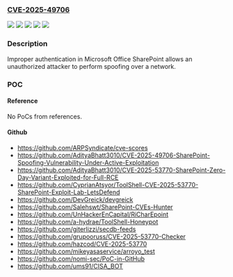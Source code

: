 ### [CVE-2025-49706](https://cve.mitre.org/cgi-bin/cvename.cgi?name=CVE-2025-49706)
![](https://img.shields.io/static/v1?label=Product&message=Microsoft%20SharePoint%20Enterprise%20Server%202016&color=blue)
![](https://img.shields.io/static/v1?label=Product&message=Microsoft%20SharePoint%20Server%202019&color=blue)
![](https://img.shields.io/static/v1?label=Product&message=Microsoft%20SharePoint%20Server%20Subscription%20Edition&color=blue)
![](https://img.shields.io/static/v1?label=Version&message=16.0.0%20&color=brightgreen)
![](https://img.shields.io/static/v1?label=Vulnerability&message=CWE-287%3A%20Improper%20Authentication&color=brightgreen)

### Description

Improper authentication in Microsoft Office SharePoint allows an unauthorized attacker to perform spoofing over a network.

### POC

#### Reference
No PoCs from references.

#### Github
- https://github.com/ARPSyndicate/cve-scores
- https://github.com/AdityaBhatt3010/CVE-2025-49706-SharePoint-Spoofing-Vulnerability-Under-Active-Exploitation
- https://github.com/AdityaBhatt3010/CVE-2025-53770-SharePoint-Zero-Day-Variant-Exploited-for-Full-RCE
- https://github.com/CyprianAtsyor/ToolShell-CVE-2025-53770-SharePoint-Exploit-Lab-LetsDefend
- https://github.com/DevGreick/devgreick
- https://github.com/Salehswt/SharePoint-CVEs-Hunter
- https://github.com/UnHackerEnCapital/RiCharEpoint
- https://github.com/a-hydrae/ToolShell-Honeypot
- https://github.com/giterlizzi/secdb-feeds
- https://github.com/grupooruss/CVE-2025-53770-Checker
- https://github.com/hazcod/CVE-2025-53770
- https://github.com/mikeyasaservice/arroyo_test
- https://github.com/nomi-sec/PoC-in-GitHub
- https://github.com/ums91/CISA_BOT

